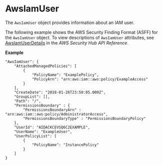 # AwsIamUser<a name="asff-resourcedetails-awsiamuser"></a>

The `AwsIamUser` object provides information about an IAM user\.

The following example shows the AWS Security Finding Format \(ASFF\) for the `AwsIamUser` object\. To view descriptions of `AwsIamUser` attributes, see [AwsIamUserDetails](https://docs.aws.amazon.com/securityhub/1.0/APIReference/API_AwsIamUserDetails.html) in the *AWS Security Hub API Reference*\.

**Example**

```
"AwsIamUser": {
    "AttachedManagedPolicies": [
        {
            "PolicyName": "ExamplePolicy",
            "PolicyArn": "arn:aws:iam::aws:policy/ExampleAccess"
        }
    ],
    "CreateDate": "2018-01-26T23:50:05.000Z",
    "GroupList": [],
    "Path": "/",
    "PermissionsBoundary" : {
        "PermissionsBoundaryArn" : "arn:aws:iam::aws:policy/AdministratorAccess",
        "PermissionsBoundaryType" : "PermissionsBoundaryPolicy"
    },
    "UserId": "AIDACKCEVSQ6C2EXAMPLE",
    "UserName": "ExampleUser",
    "UserPolicyList": [
        {
            "PolicyName": "InstancePolicy"
        }
    ]
}
```
